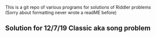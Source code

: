 This is a git repo of various programs for solutions of Riddler problems
(Sorry about formatting never wrote a readME before)

<h2>Solution for 12/7/19 Classic aka song problem</h2
 * averagePresses() should be clear on method.
 * avgRand() results in the average value of random button, resultin in 42.
 * I decided that pressing next when 49 presses away(92[I think]) is better than pressing random(I guess I was conservative).
 * runAvgPresses() is a function to bruteforce the randomness of the algorithm, I think just running random cases and the averaging that with the probability of getting such cases
 * maybe better but I didn't realize that until I was in too deep. In hindsight just writing to a log file may have been better for a lot of reasons.
 * Evidence of runs and average here: https://docs.google.com/spreadsheets/d/1CXpSe_QBjcGc9ZgU9Q7whlmJjvdHIhqmhTbtq7cApIQ/edit?usp=sharing
 * Went with rounding to hundredths because I wanted to be very safe.